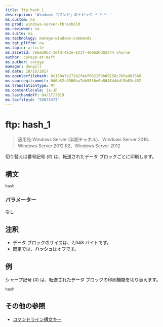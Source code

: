 ```yaml
---
title: ftp hash_1
description: 'Windows コマンド」のトピック * * *- '
ms.custom: na
ms.prod: windows-server-threshold
ms.reviewer: na
ms.suite: na
ms.technology: manage-windows-commands
ms.tgt_pltfrm: na
ms.topic: article
ms.assetid: 76bed9b3-3efd-4a3e-831f-460626d02c44 vhorne
author: coreyp-at-msft
ms.author: coreyp
manager: dongill
ms.date: 10/16/2017
ms.openlocfilehash: 0c150a7e27242f4ef082150b89156c7b5ed81568
ms.sourcegitcommit: 0d0b32c8986ba7db9536e0b8648d4ddf9b03e452
ms.translationtype: MT
ms.contentlocale: ja-JP
ms.lasthandoff: 04/17/2019
ms.locfileid: "59873373"
---
```

# <a name="ftp-hash1"></a>ftp: hash_1

>適用先:Windows Server (半期チャネル)、Windows Server 2016、Windows Server 2012 R2、Windows Server 2012

切り替えは番号記号 (#) は、転送されたデータ ブロックごとに印刷します。   
## <a name="syntax"></a>構文  
```  
hash  
```  
### <a name="parameters"></a>パラメーター  
なし  
## <a name="remarks"></a>注釈  
-   データ ブロックのサイズは、2,048 バイトです。  
-   既定では、**ハッシュ**はオフです。  
## <a name="BKMK_Examples"></a>例  
シャープ記号 (#) は、転送されたデータ ブロックの印刷機能を切り替えます。  
```  
hash  
```  
## <a name="additional-references"></a>その他の参照  
-   [コマンドライン構文キー](command-line-syntax-key.md)  
